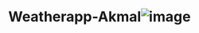 # Weatherapp-Akmal![image](https://user-images.githubusercontent.com/114293986/195976071-a381e52b-3ba4-4837-8034-e62586afa1b4.png)
